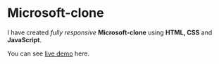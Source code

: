 # Microsoft-clone

I have created *fully responsive* **Microsoft-clone** using **HTML, CSS** and **JavaScript**.

You can see [live demo](https://rutvikmendpara.github.io/Microsoft-clone "HEROKU clone") here.
